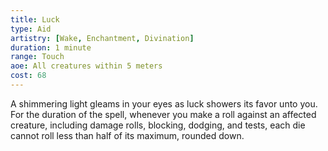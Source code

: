 ```yaml
---
title: Luck
type: Aid
artistry: [Wake, Enchantment, Divination]
duration: 1 minute
range: Touch
aoe: All creatures within 5 meters
cost: 68
---
```

A shimmering light gleams in your eyes as luck showers its favor unto you. For the duration of the spell, whenever you make a roll against an affected creature, including damage rolls, blocking, dodging, and tests, each die cannot roll less than half of its maximum, rounded down.

